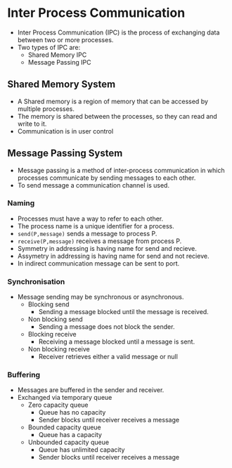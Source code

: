 # Inter Process Communication

- Inter Process Communication (IPC) is the process of exchanging data between two or more processes.
- Two types of IPC are:
  - Shared Memory IPC
  - Message Passing IPC

## Shared Memory System

- A Shared memory is a region of memory that can be accessed by multiple processes.
- The memory is shared between the processes, so they can read and write to it.
- Communication is in user control

## Message Passing System

- Message passing is a method of inter-process communication in which processes communicate by sending messages to each other.
- To send message a communication channel is used.

### Naming

- Processes must have a way to refer to each other.
- The process name is a unique identifier for a process.
- `send(P,message)` sends a message to process P.
- `receive(P,message)` receives a message from process P.
- Symmetry in addressing is having name for send and recieve.
- Assymetry in addressing is having name for send and not recieve.
- In indirect communication message can be sent to port.

### Synchronisation

- Message sending may be synchronous or asynchronous.
  - Blocking send
    - Sending a message blocked until the message is received.
  - Non blocking send
    - Sending a message does not block the sender.
  - Blocking receive
    - Receiving a message blocked until a message is sent.
  - Non blocking receive
    - Receiver retrieves either a valid message or null

### Buffering

- Messages are buffered in the sender and receiver.
- Exchanged via temporary queue
  - Zero capacity queue
    - Queue has no capacity
    - Sender blocks until receiver receives a message
  - Bounded capacity queue
    - Queue has a capacity
  - Unbounded capacity queue
    - Queue has unlimited capacity
    - Sender blocks until receiver receives a message
